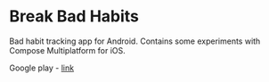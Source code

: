 # Break Bad Habits

Bad habit tracking app for Android. Contains some experiments with Compose Multiplatform for iOS.

Google play - [link](https://play.google.com/store/apps/details?id=kolmachikhin.alexander.breakbadhabits)
